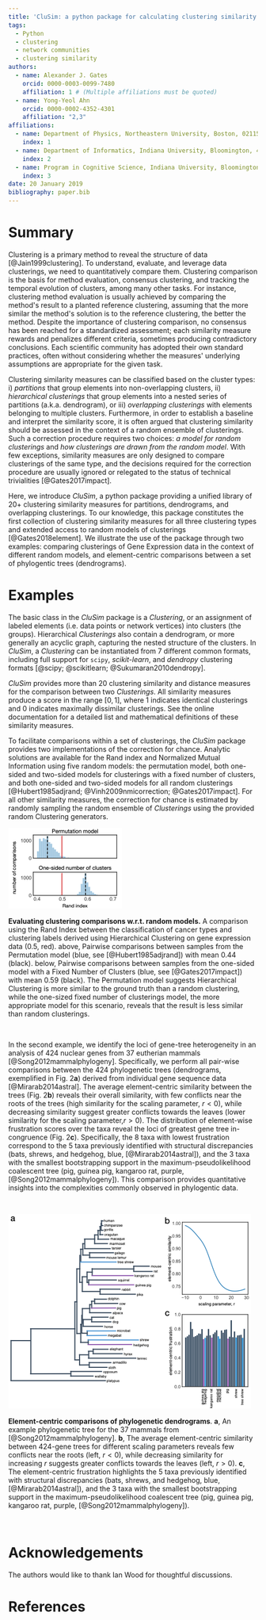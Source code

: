```yaml
---
title: 'CluSim: a python package for calculating clustering similarity'
tags:
  - Python
  - clustering
  - network communities
  - clustering similarity
authors:
  - name: Alexander J. Gates
    orcid: 0000-0003-0099-7480
    affiliation: 1 # (Multiple affiliations must be quoted)
  - name: Yong-Yeol Ahn
    orcid: 0000-0002-4352-4301
    affiliation: "2,3"
affiliations:
  - name: Department of Physics, Northeastern University, Boston, 02115, USA
    index: 1
  - name: Department of Informatics, Indiana University, Bloomington, 47408, USA
    index: 2
  - name: Program in Cognitive Science, Indiana University, Bloomington, 47408, USA
    index: 3
date: 20 January 2019
bibliography: paper.bib
---
```


# Summary

Clustering is a primary method to reveal the structure of data [@Jain1999clustering]. To understand, evaluate, and leverage data clusterings, we need to quantitatively compare them. Clustering comparison is the basis for method evaluation, consensus clustering, and tracking the temporal evolution of clusters, among many other tasks. For instance, clustering method evaluation is usually achieved by comparing the method's result to a planted reference clustering, assuming that the more similar the method's solution is to the reference clustering, the better the method. Despite the importance of clustering comparison, no consensus has been reached for a standardized assessment; each similarity measure rewards and penalizes different criteria, sometimes producing contradictory conclusions. Each scientific community has adopted their own standard practices, often without considering whether the measures' underlying assumptions are appropriate for the given task.

Clustering similarity measures can be classified based on the cluster types: i) *partitions* that group elements into non-overlapping clusters, ii) *hierarchical clusterings* that group elements into a nested series of partitions (a.k.a. dendrogram), or iii) *overlapping clusterings* with elements belonging to multiple clusters. Furthermore, in order to establish a baseline and interpret the similarity score, it is often argued that clustering similarity should be assessed in the context of a random ensemble of clusterings. Such a correction procedure requires two choices: *a model for random clusterings* and *how clusterings are drawn from the random model*. With few exceptions, similarity measures are only designed to compare clusterings of the same type, and the decisions required for the correction procedure are usually ignored or relegated to the status of technical trivialities [@Gates2017impact].

Here, we introduce *CluSim*, a python package providing a unified library of 20+ clustering similarity measures for partitions, dendrograms, and overlapping clusterings. To our knowledge, this package constitutes the first collection of clustering similarity measures for all three clustering types and extended access to random models of clusterings [@Gates2018element]. We illustrate the use of the package through two examples: comparing clusterings of Gene Expression data in the context of different random models, and element-centric comparisons between a set of phylogentic trees (dendrograms).

# Examples

The basic class in the *CluSim* package is a *Clustering*, or an assignment of labeled elements (i.e. data points or network vertices) into clusters (the groups). Hierarchical *Clusterings* also contain a dendrogram, or more generally an acyclic graph, capturing the nested structure of the clusters. In *CluSim*, a *Clustering* can be instantiated from 7 different common formats, including full support for `scipy`, *scikit-learn*, and *dendropy* clustering formats [@scipy; @scikitlearn; @Sukumaran2010dendropy].

*CluSim* provides more than 20 clustering similarity and distance measures for the comparison between two *Clusterings*. All similarity measures produce a score in the range $[0,1]$, where $1$ indicates identical clusterings and $0$ indicates maximally dissimilar clusterings. See the online documentation for a detailed list and mathematical definitions of these similarity measures.

To facilitate comparisons within a set of clusterings, the *CluSim* package provides two implementations of the correction for chance. Analytic solutions are available for the Rand index and Normalized Mutual Information using five random models: the permutation model, both one-sided and two-sided models for clusterings with a fixed number of clusters, and both one-sided and two-sided models for all random clusterings [@Hubert1985adjrand; @Vinh2009nmicorrection; @Gates2017impact]. For all other similarity measures, the correction for chance is estimated by randomly sampling the random ensemble of *Clusterings* using the provided random Clustering generators.

![Evaluating clustering comparisons w.r.t. random models.](paperfigures/CluSimFig1.png)

**Evaluating clustering comparisons w.r.t. random models.** A comparison using the Rand Index between the classification of cancer types and clustering labels derived using Hierarchical Clustering on gene expression data ($0.5$, red). above, Pairwise comparisons between samples from the Permutation model (blue, see [@Hubert1985adjrand]) with mean $0.44$ (black). below, Pairwise comparisons between samples from the one-sided model with a Fixed Number of Clusters (blue, see [@Gates2017impact]) with mean $0.59$ (black). The Permutation model suggests Hierarchical Clustering is more similar to the ground truth than a random clustering, while the one-sized fixed number of clusterings model, the more appropriate model for this scenario, reveals that the result is less similar than random clusterings.

&nbsp;

In the second example, we identify the loci of gene-tree heterogeneity in an analysis of $424$ nuclear genes from $37$ eutherian mammals [@Song2012mammalphylogeny]. Specifically, we perform all pair-wise comparisons between the $424$ phylogenetic trees (dendrograms, exemplified in Fig. 2**a**) derived from individual gene sequence data [@Mirarab2014astral]. The average element-centric similarity between the trees (Fig. 2**b**) reveals their overall similarity, with few conflicts near the roots of the trees (high similarity for the scaling parameter, $r<0$), while decreasing similarity suggest greater conflicts towards the leaves (lower similarity for the scaling parameter,$r>0$). The distribution of element-wise frustration scores over the taxa reveal the loci of greatest gene tree in-congruence (Fig. 2**c**). Specifically, the 8 taxa with lowest frustration correspond to the 5 taxa previously identified with structural discrepancies (bats, shrews, and hedgehog, blue, [@Mirarab2014astral]), and the 3 taxa with the smallest bootstrapping support in the maximum-pseudolikelihood coalescent tree (pig, guinea pig, kangaroo rat, purple, [@Song2012mammalphylogeny]). This comparison provides quantitative insights into the complexities commonly observed in phylogentic data.

&nbsp;

![Element-centric comparisons of phylogenetic dendrograms.](paperfigures/CluSimFig2.png)

**Element-centric comparisons of phylogenetic dendrograms**. **a**, An example phylogenetic tree for the $37$ mammals from [@Song2012mammalphylogeny]. **b**, The average element-centric similarity between $424$-gene trees for different scaling parameters reveals few conflicts near the roots (left, $r<0$), while decreasing similarity for increasing $r$ suggests greater conflicts towards the leaves (left, $r>0$). **c**, The element-centric frustration highlights the 5 taxa previously identified with structural discrepancies (bats, shrews, and hedgehog, blue, [@Mirarab2014astral]), and the 3 taxa with the smallest bootstrapping support in the maximum-pseudolikelihood coalescent tree (pig, guinea pig, kangaroo rat, purple, [@Song2012mammalphylogeny]).

&nbsp;

# Acknowledgements
The authors would like to thank Ian Wood for thoughtful discussions.

# References

